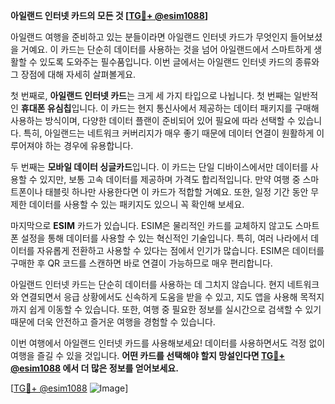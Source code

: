 **아일랜드 인터넷 카드의 모든 것 [[TG💪+ @esim1088](https://t.me/s/esim1088)]**

아일랜드 여행을 준비하고 있는 분들이라면 아일랜드 인터넷 카드가 무엇인지 들어보셨을 거예요. 이 카드는 단순히 데이터를 사용하는 것을 넘어 아일랜드에서 스마트하게 생활할 수 있도록 도와주는 필수품입니다. 이번 글에서는 아일랜드 인터넷 카드의 종류와 그 장점에 대해 자세히 살펴볼게요.

첫 번째로, **아일랜드 인터넷 카드**는 크게 세 가지 타입으로 나뉩니다. 첫 번째는 일반적인 **휴대폰 유심칩**입니다. 이 카드는 현지 통신사에서 제공하는 데이터 패키지를 구매해 사용하는 방식이며, 다양한 데이터 플랜이 준비되어 있어 필요에 따라 선택할 수 있습니다. 특히, 아일랜드는 네트워크 커버리지가 매우 좋기 때문에 데이터 연결이 원활하게 이루어져야 하는 경우에 유용합니다.

두 번째는 **모바일 데이터 싱글카드**입니다. 이 카드는 단일 디바이스에서만 데이터를 사용할 수 있지만, 보통 고속 데이터를 제공하며 가격도 합리적입니다. 만약 여행 중 스마트폰이나 태블릿 하나만 사용한다면 이 카드가 적합할 거예요. 또한, 일정 기간 동안 무제한 데이터를 사용할 수 있는 패키지도 있으니 꼭 확인해 보세요.

마지막으로 **ESIM** 카드가 있습니다. ESIM은 물리적인 카드를 교체하지 않고도 스마트폰 설정을 통해 데이터를 사용할 수 있는 혁신적인 기술입니다. 특히, 여러 나라에서 데이터를 자유롭게 전환하고 사용할 수 있다는 점에서 인기가 많습니다. ESIM은 데이터를 구매한 후 QR 코드를 스캔하면 바로 연결이 가능하므로 매우 편리합니다.

아일랜드 인터넷 카드는 단순히 데이터를 사용하는 데 그치지 않습니다. 현지 네트워크와 연결되면서 응급 상황에서도 신속하게 도움을 받을 수 있고, 지도 앱을 사용해 목적지까지 쉽게 이동할 수 있습니다. 또한, 여행 중 필요한 정보를 실시간으로 검색할 수 있기 때문에 더욱 안전하고 즐거운 여행을 경험할 수 있습니다.

이번 여행에서 아일랜드 인터넷 카드를 사용해보세요! 데이터를 사용하면서도 걱정 없이 여행을 즐길 수 있을 것입니다. **어떤 카드를 선택해야 할지 망설인다면 [TG💪+ @esim1088](https://t.me/s/esim1088) 에서 더 많은 정보를 얻어보세요.**

[[TG💪+ @esim1088](https://t.me/s/esim1088) ![Image](https://i.postimg.cc/Y0z9fWf4/image.png)]